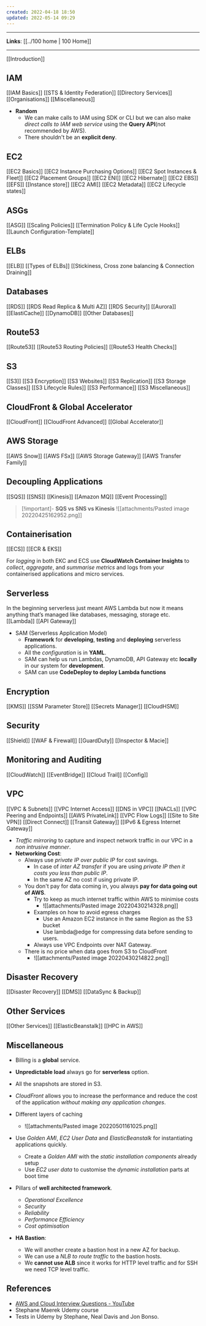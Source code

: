 ```yaml
---
created: 2022-04-18 18:50
updated: 2022-05-14 09:29
---
```

---
**Links**: [[../100 home | 100 Home]]

---

[[Introduction]]

## IAM
[[IAM Basics]]
[[STS & Identity Federation]]
[[Directory Services]]
[[Organisations]]
[[Miscellaneous]]
- **Random**
	- We can make calls to IAM using SDK or CLI but we can also make *direct calls to IAM web service* using the **Query API**(not recommended by AWS).
	- There shouldn't be an **explicit deny**.

## EC2
[[EC2 Basics]]
[[EC2 Instance Purchasing Options]]
[[EC2 Spot Instances & Fleet]]
[[EC2 Placement Groups]]
[[EC2 ENI]]
[[EC2 Hibernate]]
[[EC2 EBS]]
[[EFS]]
[[Instance store]]
[[EC2 AMI]]
[[EC2 Metadata]]
[[EC2 Lifecycle states]]

## ASGs
[[ASG]]
[[Scaling Policies]]
[[Termination Policy & Life Cycle Hooks]]
[[Launch Configuration-Template]]

## ELBs
[[ELB]]
[[Types of ELBs]]
[[Stickiness, Cross zone balancing & Connection Draining]]

## Databases
[[RDS]]
[[RDS Read Replica & Multi AZ]]
[[RDS Security]]
[[Aurora]]
[[ElastiCache]]
[[DynamoDB]]
[[Other Databases]]

## Route53
[[Route53]]
[[Route53 Routing Policies]]
[[Route53 Health Checks]]

## S3
[[S3]]
[[S3 Encryption]]
[[S3 Websites]]
[[S3 Replication]]
[[S3 Storage Classes]]
[[S3 Lifecycle Rules]]
[[S3 Performance]]
[[S3 Miscellaneous]]

## CloudFront & Global Accelerator
[[CloudFront]]
[[CloudFront Advanced]]
[[Global Accelerator]]

## AWS Storage
[[AWS Snow]]
[[AWS FSx]]
[[AWS Storage Gateway]]
[[AWS Transfer Family]]

## Decoupling Applications
[[SQS]]
[[SNS]]
[[Kinesis]]
[[Amazon MQ]]
[[Event Processing]]

> [!important]- **SQS vs SNS vs Kinesis**
> ![[attachments/Pasted image 20220425162952.png]]

## Containerisation
[[ECS]]
[[ECR & EKS]]

For *logging* in both EKC and ECS use **CloudWatch Container Insights** to *collect*, *aggregate*, and *summarise metrics* and logs from your containerised applications and micro services. 

## Serverless
In the beginning serverless just meant AWS Lambda but now it means anything that’s managed like databases, messaging, storage etc.
[[Lambda]]
[[API Gateway]]

- SAM (Serverless Application Model)
	- **Framework** for **developing**, **testing** and **deploying** serverless applications.
	- All the *configuration* is in **YAML**.
	- SAM can help us run Lambdas, DynamoDB, API Gateway etc **locally** in our system for **development**.
	- SAM can use **CodeDeploy to deploy Lambda functions**

## Encryption
[[KMS]]
[[SSM Parameter Store]]
[[Secrets Manager]]
[[CloudHSM]]

## Security
[[Shield]]
[[WAF & Firewall]]
[[GuardDuty]]
[[Inspector & Macie]]

## Monitoring and Auditing
[[CloudWatch]]
[[EventBridge]]
[[Cloud Trail]]
[[Config]]

## VPC
[[VPC & Subnets]]
[[VPC Internet Access]]
[[DNS in VPC]]
[[NACLs]]
[[VPC Peering and Endpoints]]
[[AWS PrivateLink]]
[[VPC Flow Logs]]
[[Site to Site VPN]]
[[Direct Connect]]
[[Transit Gateway]]
[[IPv6 & Egress Internet Gateway]]

- *Traffic mirroring* to capture and inspect network traffic in our VPC in a *non intrusive manner*.
- **Networking Cost**:
	-  Always use *private IP over public IP* for cost savings.
		- In case of *inter AZ transfer* if you are using *private IP then it costs you less than public IP*.
		- In the same AZ no cost if using private IP.
	- You don't pay for data coming in, you always **pay for data going out of AWS**.
		- Try to keep as much internet traffic within AWS to minimise costs
			- ![[attachments/Pasted image 20220430214328.png]]
		- Examples on how to avoid egress charges
			- Use an Amazon EC2 instance in the same Region as the S3 bucket
			- Use lambda@edge for compressing data before sending to users.
		- Always use VPC Endpoints over NAT Gateway.
	- There is no price when data goes from S3 to CloudFront
		- ![[attachments/Pasted image 20220430214822.png]]

## Disaster Recovery
[[Disaster Recovery]]
[[DMS]]
[[DataSync & Backup]]

## Other Services
[[Other Services]]
[[ElasticBeanstalk]]
[[HPC in AWS]]

## Miscellaneous
- Billing is a **global** service.
- **Unpredictable load** always go for **serverless** option.
- All the snapshots are stored in S3.
- *CloudFront* allows you to increase the performance and reduce the cost of the application *without making any application changes*.

- Different layers of caching
	- ![[attachments/Pasted image 20220501161025.png]]

- Use *Golden AMI*, *EC2 User Data* and *ElasticBeanstalk* for instantiating applications quickly.
	- Create a *Golden AMI* with the *static installation components* already setup
	- Use *EC2 user data* to customise the *dynamic installation* parts at boot time


- Pillars of **well architected framework**.
	- *Operational Excellence*
	- *Security*
	- *Reliability*
	- *Performance Efficiency*
	- *Cost optimisation*

- **HA Bastion**: 
	- We will another create a bastion host in a new AZ for backup.
	- We can use a *NLB to route traffic* to the bastion hosts.
	- We **cannot use ALB** since it works for HTTP level traffic and for SSH we need TCP level traffic.

## References
- [AWS and Cloud Interview Questions - YouTube](https://www.youtube.com/playlist?list=PLiH9_MU-6RjJVmB9QznLHSO5OHrlWBSCh)
- Stephane Maerek Udemy course
- Tests in Udemy by Stephane, Neal Davis and Jon Bonso.